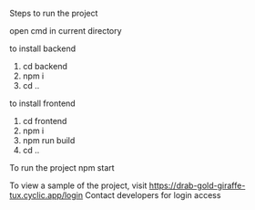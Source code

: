 Steps to run the project

open cmd in current directory

to install backend
1) cd backend
2) npm i
3) cd ..

to install frontend
1) cd frontend
2) npm i
3) npm run build
4) cd ..

To run the project
npm start

To view a sample of the project, visit https://drab-gold-giraffe-tux.cyclic.app/login
Contact developers for login access

